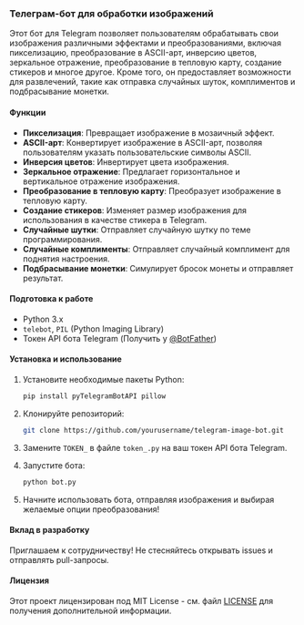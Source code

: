 ### Телеграм-бот для обработки изображений

Этот бот для Telegram позволяет пользователям обрабатывать свои изображения различными эффектами и преобразованиями, включая пикселизацию, преобразование в ASCII-арт, инверсию цветов, зеркальное отражение, преобразование в тепловую карту, создание стикеров и многое другое. Кроме того, он предоставляет возможности для развлечений, такие как отправка случайных шуток, комплиментов и подбрасывание монетки.

#### Функции

- **Пикселизация**: Превращает изображение в мозаичный эффект.
- **ASCII-арт**: Конвертирует изображение в ASCII-арт, позволяя пользователям указать пользовательские символы ASCII.
- **Инверсия цветов**: Инвертирует цвета изображения.
- **Зеркальное отражение**: Предлагает горизонтальное и вертикальное отражение изображения.
- **Преобразование в тепловую карту**: Преобразует изображение в тепловую карту.
- **Создание стикеров**: Изменяет размер изображения для использования в качестве стикера в Telegram.
- **Случайные шутки**: Отправляет случайную шутку по теме программирования.
- **Случайные комплименты**: Отправляет случайный комплимент для поднятия настроения.
- **Подбрасывание монетки**: Симулирует бросок монеты и отправляет результат.

#### Подготовка к работе

- Python 3.x
- `telebot`, `PIL` (Python Imaging Library)
- Токен API бота Telegram (Получить у [@BotFather](https://t.me/BotFather))

#### Установка и использование

1. Установите необходимые пакеты Python:

   ```bash
   pip install pyTelegramBotAPI pillow
   ```

2. Клонируйте репозиторий:

   ```bash
   git clone https://github.com/yourusername/telegram-image-bot.git
   ```

3. Замените `TOKEN_` в файле `token_.py` на ваш токен API бота Telegram.

4. Запустите бота:

   ```bash
   python bot.py
   ```

5. Начните использовать бота, отправляя изображения и выбирая желаемые опции преобразования!

#### Вклад в разработку

Приглашаем к сотрудничеству! Не стесняйтесь открывать issues и отправлять pull-запросы.

#### Лицензия

Этот проект лицензирован под MIT License - см. файл [LICENSE](LICENSE) для получения дополнительной информации.
